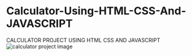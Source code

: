 # Calculator-Using-HTML-CSS-And-JAVASCRIPT
 CALCULATOR PROJECT USING HTML CSS AND JAVASCRIPT
 ![calculator project image](https://user-images.githubusercontent.com/71180629/167473297-91d04a37-0271-4cff-8757-05af3f165ea3.PNG)

